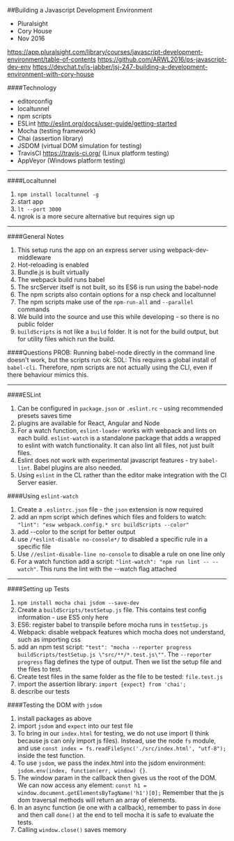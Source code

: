 ##Building a Javascript Development Environment 

- Pluralsight  
- Cory House  
- Nov 2016  

https://app.pluralsight.com/library/courses/javascript-development-environment/table-of-contents 
https://github.com/ARWL2016/ps-javascript-dev-env 
https://devchat.tv/js-jabber/jsj-247-building-a-development-environment-with-cory-house 

####Technology 
- editorconfig  
- localtunnel 
- npm scripts  
- ESLint http://eslint.org/docs/user-guide/getting-started 
- Mocha (testing framework)  
- Chai (assertion library)   
- JSDOM (virtual DOM simulation for testing) 
- TravisCI https://travis-ci.org/ (Linux platform testing)  
- AppVeyor (Windows platform testing)  

---
####Localtunnel 
1. `npm install localtunnel -g`  
2. start app 
3. `lt --port 3000`  
4. ngrok is a more secure alternative but requires sign up  

---
####General Notes  
1. This setup runs the app on an express server using webpack-dev-middleware 
2. Hot-reloading is enabled  
3. Bundle.js is built virtually   
4. The webpack build runs babel
5. The srcServer itself is not built, so its ES6 is run using the babel-node  
6. The npm scripts also contain options for a nsp check and localtunnel  
7. The npm scripts make use of the `npm-run-all` and `--parallel` commands  
8. We build into the source and use this while developing - so there is no public folder 
9. `buildScripts` is not like a `build` folder. It is not for the build output, but for utility files which run the build.  

####Questions
PROB: Running babel-node directly in the command line doesn't work, but the scripts run ok. 
SOL: This requires a global install of `babel-cli`. Therefore, npm scripts are not actually using the CLI, even if there behaviour mimics this.  

---
####ESLint 
1. Can be configured in `package.json` or `.eslint.rc` - using recommended presets saves time  
2. plugins are available for React, Angular and Node  
3. For a watch function, `eslint-loader` works with webpack and lints on each build. `eslint-watch` is a standalone package that adds a wrapped to eslint with watch functionality. It can also lint all files, not just built files.  
4. Eslint does not work with experimental javascript features - try `babel-lint`. Babel plugins are also needed. 
5. Using `eslint` in the CL rather than the editor make integration with the CI Server easier.  

####Using `eslint-watch` 
1. Create a `.eslintrc.json` file - the `json` extension is now required  
2. add an npm script which defines which files and folders to watch: `"lint": "esw webpack.config.* src buildScripts --color"`
3. add --color to the script for better output  
4. use `/*eslint-disable no-console*/` to disabled a specific rule in a specific file  
5. Use `//eslint-disable-line no-console` to disable a rule on one line only 
6. For a watch function add a script: `"lint-watch": "npm run lint -- --watch"`. This runs the lint with the --watch flag attached  

---
####Setting up Tests 
1. `npm install mocha chai jsdom --save-dev`  
2. Create a `buildScripts/testSetup.js` file. This contains test config information - use ES5 only here   
3. ES6: register babel to transpile before mocha runs in `testSetup.js`  
4. Webpack: disable webpack features which mocha does not understand, such as importing css  
5. add an npm test script: `"test": "mocha --reporter progress buildScripts/testSetup.js \"src/**/*.test.js\""`. The `--reporter progress` flag defines the type of output. Then we list the setup file and the files to test. 
6. Create test files in the same folder as the file to be tested: `file.test.js` 
7. import the assertion library: `import {expect} from 'chai';`  
8. describe our tests  

####Testing the DOM with `jsdom`  
1. install packages as above  
2. import `jsdom` and `expect` into our test file  
3. To bring in our `index.html` for testing, we do not use import (I think because js can only import js files). Instead, use the node `fs` module, and use `const index = fs.readFileSync('./src/index.html', "utf-8");` inside the test function.  
4. To use `jsdom`, we pass the index.html into the jsdom environment: `jsdom.env(index, function(err, window) {}`. 
5. The window param in the callback then gives us the root of the DOM. We can now access any element: `const h1 = window.document.getElementsByTagName('h1')[0];` Remember that the js dom traversal methods will return an array of elements.  
6. In an async function (ie one with a callback), remember to pass in `done` and then call `done()` at the end to tell mocha it is safe to evaluate the tests.  
7. Calling `window.close()` saves memory  